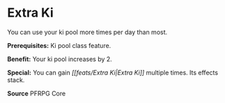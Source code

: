 ﻿---
cssclass: [feats]

---
# Extra Ki

You can use your ki pool more times per day than most.

**Prerequisites:** Ki pool class feature.

**Benefit:** Your ki pool increases by 2.

**Special:** You can gain _[[feats/Extra Ki|Extra Ki]]_ multiple times. Its effects stack.

**Source** PFRPG Core